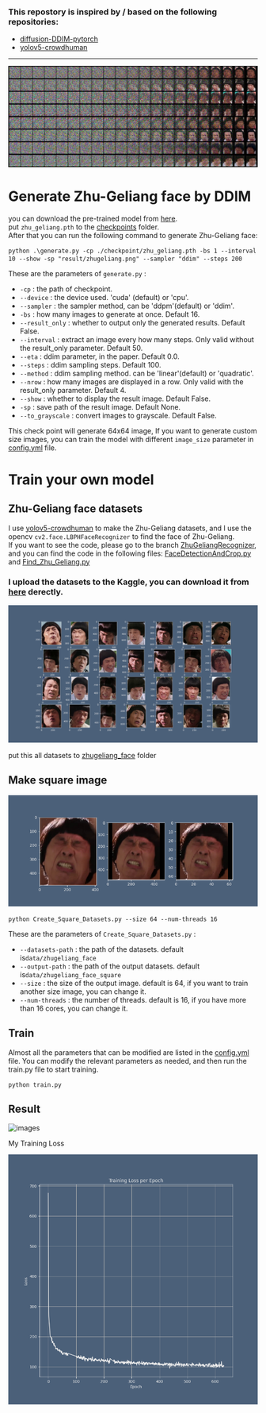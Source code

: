 ### This repostory is inspired by / based on the following repositories:
   - [diffusion-DDIM-pytorch](https://github.com/Alokia/diffusion-DDIM-pytorch)
   - [yolov5-crowdhuman](https://github.com/deepakcrk/yolov5-crowdhuman)

---


![images](https://github.com/yuan-0816/Zhu-Geliang-DDPM/blob/main/doc/GenerateProcess.png)

# Generate Zhu-Geliang face by DDIM
you can download the pre-trained model from [here](https://drive.google.com/file/d/15oFGT2HXYGjdnGyWpIp4KNCxXb35Pogh/view?usp=drive_link).   
put ```zhu_geliang.pth``` to the [checkpoints](https://github.com/yuan-0816/Zhu-Geliang-DDPM/tree/main/checkpoint) folder.   
After that you can run the following command to generate Zhu-Geliang face:
```
python .\generate.py -cp ./checkpoint/zhu_geliang.pth -bs 1 --interval 10 --show -sp "result/zhugeliang.png" --sampler "ddim" --steps 200

```
These are the parameters of ```generate.py``` :
   - ```-cp``` : the path of checkpoint.
   - ```--device``` : the device used. 'cuda' (default) or 'cpu'.
   - ```--sampler``` : the sampler method, can be 'ddpm'(default) or 'ddim'.
   - ```-bs``` : how many images to generate at once. Default 16.
   - ```--result_only``` : whether to output only the generated results. Default False.
   - ```--interval``` : extract an image every how many steps. Only valid without the result_only parameter. Default 50.
   - ```--eta``` : ddim parameter, in the paper. Default 0.0.
   - ```--steps``` : ddim sampling steps. Default 100.
   - ```--method``` : ddim sampling method. can be 'linear'(default) or 'quadratic'.
   - ```--nrow``` : how many images are displayed in a row. Only valid with the result_only parameter. Default 4.
   - ```--show``` : whether to display the result image. Default False.
   - ```-sp``` : save path of the result image. Default None.
   - ```--to_grayscale``` : convert images to grayscale. Default False.

This check point will generate 64x64 image, If you want to generate custom size images, you can train the model with different ```image_size``` parameter in [config.yml](https://github.com/yuan-0816/Zhu-Geliang-DDPM/blob/main/config.yml) file.


# Train your own model
## Zhu-Geliang face datasets   
I use [yolov5-crowdhuman](https://github.com/deepakcrk/yolov5-crowdhuman) to make the Zhu-Geliang datasets, and I use the opencv ```cv2.face.LBPHFaceRecognizer``` to find the face of Zhu-Geliang.  
If you want to see the code, please go to the branch [ZhuGeliangRecognizer](https://github.com/yuan-0816/Zhu-Geliang-DDPM/tree/ZhuGeliangRecognizer), and you can find the code in the following files:
[FaceDetectionAndCrop.py](https://github.com/yuan-0816/Zhu-Geliang-DDPM/blob/ZhuGeliangRecognizer/yolov5_crowdhuman/FaceDetectionAndCrop.py)
and 
[Find_Zhu_Geliang.py](https://github.com/yuan-0816/Zhu-Geliang-DDPM/blob/ZhuGeliangRecognizer/Find_Zhu_Geliang.py)   

### I upload the datasets to the Kaggle, you can download it from [here](https://www.kaggle.com/datasets/yuanyuan0816/zhugeliang-face) derectly.

![images](https://github.com/yuan-0816/Zhu-Geliang-DDPM/blob/main/doc/ShowZhuGeliangFace.png)

put this all datasets to [zhugeliang_face](https://github.com/yuan-0816/Zhu-Geliang-DDPM/tree/main/data/zhugeliang_face) folder

## Make square image
![images](https://github.com/yuan-0816/Zhu-Geliang-DDPM/blob/main/doc/DataPreprocessing.png)

```
python Create_Square_Datasets.py --size 64 --num-threads 16
```
These are the parameters of ```Create_Square_Datasets.py``` :
   - ```--datasets-path``` : the path of the datasets. default is```data/zhugeliang_face```
   - ```--output-path``` : the path of the output datasets. default is```data/zhugeliang_face_square```
   - ```--size``` : the size of the output image. default is 64, if you want to train another size image, you can change it.
   - ```--num-threads``` : the number of threads. default is 16, if you have more than 16 cores, you can change it.

## Train
Almost all the parameters that can be modified are listed in the [config.yml](https://github.com/yuan-0816/Zhu-Geliang-DDPM/blob/main/config.yml) file. You can modify the relevant parameters as needed, and then run the train.py file to start training.
```
python train.py
```

## Result
![images](https://github.com/yuan-0816/Zhu-Geliang-DDPM/blob/main/doc/Result.png)

My Training Loss 

![images](https://github.com/yuan-0816/Zhu-Geliang-DDPM/blob/main/doc/TrainingLoss.png)



